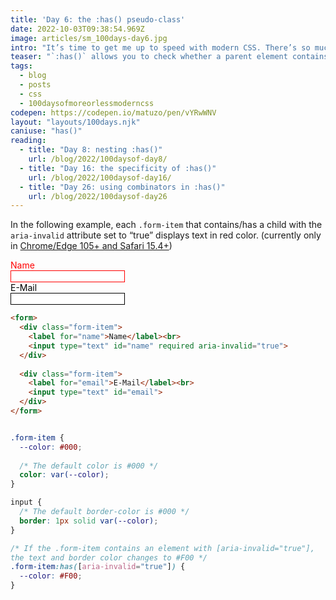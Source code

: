 ```yaml
---
title: 'Day 6: the :has() pseudo-class'
date: 2022-10-03T09:38:54.969Z
image: articles/sm_100days-day6.jpg
intro: "It’s time to get me up to speed with modern CSS. There’s so much new in CSS that I know too little about. To change that I’ve started [#100DaysOfMoreOrLessModernCSS](/blog/2022/100-days-of-more-or-less-modern-css/). Why more or less modern CSS? Because some topics will be about cutting-edge features, while other stuff has been around for quite a while already, but I just have little to no experience with it."
teaser: "`:has()` allows you to check whether a parent element contains specific children."
tags:
  - blog
  - posts
  - css
  - 100daysofmoreorlessmoderncss
codepen: https://codepen.io/matuzo/pen/vYRwWNV
layout: "layouts/100days.njk"
caniuse: "has()"
reading:
  - title: "Day 8: nesting :has()"
    url: /blog/2022/100daysof-day8/
  - title: "Day 16: the specificity of :has()"
    url: /blog/2022/100daysof-day16/
  - title: "Day 26: using combinators in :has()"
    url: /blog/2022/100daysof-day26
---
```

In the following example, each `.form-item` that contains/has a child with the `aria-invalid` attribute set to “true” displays text in red color. (currently only in [Chrome/Edge 105+ and Safari 15.4+](https://caniuse.com/css-has))

<style>
.form-item {
  --color: #000;
  color: var(--color);
}

input {
  border: 1px solid var(--color);
}

.form-item:has([aria-invalid="true"]) {
  --color: #F00;
}
</style>

<form>
  <div class="form-item">
    <label for="name">Name</label><br>
    <input type="text" id="name" required aria-invalid="true">
  </div>
  
  <div class="form-item">
    <label for="email">E-Mail</label><br>
    <input type="text" id="email">
  </div>
</form>

```html
<form>
  <div class="form-item">
    <label for="name">Name</label><br>
    <input type="text" id="name" required aria-invalid="true">
  </div>
  
  <div class="form-item">
    <label for="email">E-Mail</label><br>
    <input type="text" id="email">
  </div>
</form>
```

```css

.form-item {
  --color: #000;
  
  /* The default color is #000 */
  color: var(--color);
}

input {
  /* The default border-color is #000 */
  border: 1px solid var(--color);
}

/* If the .form-item contains an element with [aria-invalid="true"], 
the text and border color changes to #F00 */
.form-item:has([aria-invalid="true"]) {
  --color: #F00;
}
```